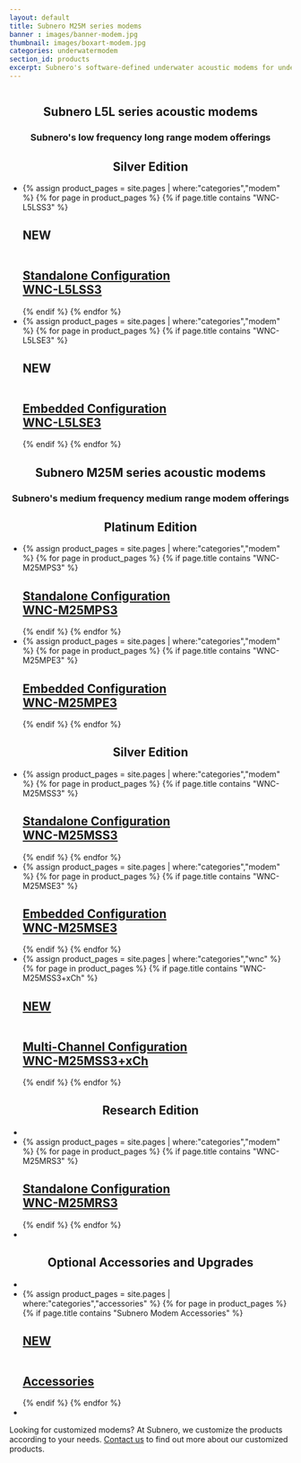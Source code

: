 ```yaml
---
layout: default
title: Subnero M25M series modems
banner : images/banner-modem.jpg
thumbnail: images/boxart-modem.jpg
categories: underwatermodem
section_id: products
excerpt: Subnero's software-defined underwater acoustic modems for underwater wireless communication and networking. Subnero's multi-channel modems for data acquisition.
---
```


<div class='full tall' style='background-image: url({{site.baseurl}}/{{page.banner}});'>
  <div class='row'>
    <div class='large-12 columns'>
      <!-- {% include section-header.html title=page.title tagline=page.tagline color=page.title_color class="big" %} -->
    </div>
  </div>
  <div class='four spacing'></div>
  <div class='four spacing'></div>
</div>

<div class='cGBxoB'>
<section class='bsPRnx'>
    <h1 class='thin' style='text-align: center'>Subnero L5L series acoustic modems</h1>
    <h3 class='thin' style='text-align: center'>Subnero's low frequency long range modem offerings</h3>
    <div class='eyXpDN'>
        <div class='cmXrEt'>
            <h1 class='thin' style='text-align: center'>Silver Edition</h1>
            <ul class="gfXsQG">
                <li class="fuqHMA">
                    <div class="hOXnHC">
                        {% assign product_pages = site.pages | where:"categories","modem" %}
                        {% for page in product_pages %}
                        {% if page.title contains "WNC-L5LSS3" %}
                        <div class='mod modBlogPost'>
                            <h2 class="new-tag"> NEW </h2>
                            <a href="{{site.baseurl}}{{page.url}}"><img alt="" src="{{site.baseurl}}/images/thumbnail-wnc-m25mss3.jpg" />
                            <div class='content'>
                            <h2>Standalone Configuration <br>WNC-L5LSS3</h2>
                          </div></a>
                        </div>
                        {% endif %}
                        {% endfor %}
                    </div>
                </li>
                <li class="fuqHMA">
                    <div class="hOXnHC">
                        {% assign product_pages = site.pages | where:"categories","modem" %}
                        {% for page in product_pages %}
                        {% if page.title contains "WNC-L5LSE3" %}
                        <div class='mod modBlogPost'>
                            <h2 class="new-tag"> NEW </h2>
                            <a href="{{site.baseurl}}{{page.url}}"><img alt="" src="{{site.baseurl}}/images/thumbnail-wnc-m25mse3.jpg" />
                            <div class='content'>
                            <h2>Embedded Configuration <br>WNC-L5LSE3</h2>
                          </div></a>
                        </div>
                        {% endif %}
                        {% endfor %}
                    </div>
                </li>
            </ul>
        </div>
    </div>
    <h1 class='thin' style='text-align: center'>Subnero M25M series acoustic modems</h1>
    <h3 class='thin' style='text-align: center'>Subnero's medium frequency medium range modem offerings</h3>
    <div class='eyXpDN'>
        <div class='cmXrEt'>
            <h1 class='thin' style='text-align: center'>Platinum Edition</h1>
            <ul class="gfXsQG">
                <li class="fuqHMA">
                    <div class="hOXnHC">
                        {% assign product_pages = site.pages | where:"categories","modem" %}
                        {% for page in product_pages %}
                        {% if page.title contains "WNC-M25MPS3" %}
                        <div class='mod modBlogPost'>
                            <a href="{{site.baseurl}}{{page.url}}"><img alt="" src="{{site.baseurl}}/images/thumbnail-wnc-m25mps3.jpg" />
                            <div class='content'>
                            <h2>Standalone Configuration <br>WNC-M25MPS3</h2>
                          </div></a>
                        </div>
                        {% endif %}
                        {% endfor %}
                    </div>
                </li>
                <li class="fuqHMA">
                    <div class="hOXnHC">
                        {% assign product_pages = site.pages | where:"categories","modem" %}
                        {% for page in product_pages %}
                        {% if page.title contains "WNC-M25MPE3" %}
                        <div class='mod modBlogPost'>
                            <a href="{{site.baseurl}}{{page.url}}"><img alt="" src="{{site.baseurl}}/images/thumbnail-wnc-m25mpe3.jpg" />
                            <div class='content'>
                            <h2>Embedded Configuration <br>WNC-M25MPE3</h2>
                          </div></a>
                        </div>
                        {% endif %}
                        {% endfor %}
                    </div>
                </li>
            </ul>
        </div>
        <div class='cmXrEt'>
            <h1 class='thin' style='text-align: center'>Silver Edition</h1>
            <ul class="gfXsQG">
                <li class="fuqHMA">
                    <div class="hOXnHC">
                        {% assign product_pages = site.pages | where:"categories","modem" %}
                        {% for page in product_pages %}
                        {% if page.title contains "WNC-M25MSS3" %}
                        <div class='mod modBlogPost'>
                            <a href="{{site.baseurl}}{{page.url}}"><img alt="" src="{{site.baseurl}}/images/thumbnail-wnc-m25mss3.jpg" />
                            <div class='content'>
                            <h2>Standalone Configuration <br>WNC-M25MSS3</h2>
                          </div></a>
                        </div>
                        {% endif %}
                        {% endfor %}
                    </div>
                </li>
                <li class="fuqHMA">
                    <div class="hOXnHC">
                        {% assign product_pages = site.pages | where:"categories","modem" %}
                        {% for page in product_pages %}
                        {% if page.title contains "WNC-M25MSE3" %}
                        <div class='mod modBlogPost'>
                            <a href="{{site.baseurl}}{{page.url}}"><img alt="" src="{{site.baseurl}}/images/thumbnail-wnc-m25mse3.jpg" />
                            <div class='content'>
                            <h2>Embedded Configuration <br>WNC-M25MSE3</h2>
                          </div></a>
                        </div>
                        {% endif %}
                        {% endfor %}
                    </div>
                </li>
                <li class="fuqHMA">
                    <div class="hOXnHC">
                        {% assign product_pages = site.pages | where:"categories","wnc" %}
                        {% for page in product_pages %}
                        {% if page.title contains "WNC-M25MSS3+xCh" %}
                        <div class='mod modBlogPost'>
                            <a href="{{site.baseurl}}{{page.url}}">
                                <h2 class="new-tag"> NEW </h2>
                                <img alt="" src="{{site.baseurl}}/images/thumbnail-wnc-multichannel.jpg" />
                                <div class='content'>
                                    <h2>Multi-Channel Configuration <br>WNC-M25MSS3+xCh</h2>
                                </div>
                            </a>
                        </div>
                        {% endif %}
                        {% endfor %}
                    </div>
                </li>
            </ul>
        </div>
        <div class='cmXrEt'>
            <h1 class='thin' style='text-align: center'>Research Edition</h1>
            <ul class="gfXsQG">
                <li class="fuqHMA"></li>
                <li class="fuqHMA">
                    <div class="hOXnHC">
                        {% assign product_pages = site.pages | where:"categories","modem" %}
                        {% for page in product_pages %}
                        {% if page.title contains "WNC-M25MRS3" %}
                        <div class='mod modBlogPost'>
                            <a href="{{site.baseurl}}{{page.url}}"><img alt="" src="{{site.baseurl}}/{{page.thumbnail}}" />
                            <div class='content'>
                            <h2>Standalone Configuration <br>WNC-M25MRS3</h2>
                          </div></a>
                        </div>
                        {% endif %}
                        {% endfor %}
                    </div>
                </li>
                <li class="fuqHMA"></li>
            </ul>
        </div>
        <div class='cmXrEt'>
            <h1 class='thin' style='text-align: center'>Optional Accessories and Upgrades</h1>
            <ul class="gfXsQG">
                <li class="fuqHMA"></li>
                <li class="fuqHMA">
                    <div class="hOXnHC">
                        {% assign product_pages = site.pages | where:"categories","accessories" %}
                        {% for page in product_pages %}
                        {% if page.title contains "Subnero Modem Accessories" %}
                        <div class='mod modBlogPost'>
                            <a href="{{site.baseurl}}{{page.url}}">
                                <h2 class="new-tag"> NEW </h2>
                                <img alt="" src="{{site.baseurl}}/{{page.thumbnail}}" />
                                <div class='content'>
                                    <h2>Accessories</h2>
                                </div>
                            </a>
                        </div>
                        {% endif %}
                        {% endfor %}
                    </div>
                </li>
                <li class="fuqHMA"></li>
            </ul>
        </div>
        <div class='cmXrEt'>
            <p>
            Looking for customized modems? At Subnero, we customize the products according to your needs. <a href="mailto:sales@subnero.com">Contact us</a> to find out more about our customized products.
            </p>
        </div>
    </div>
</section>
</div>